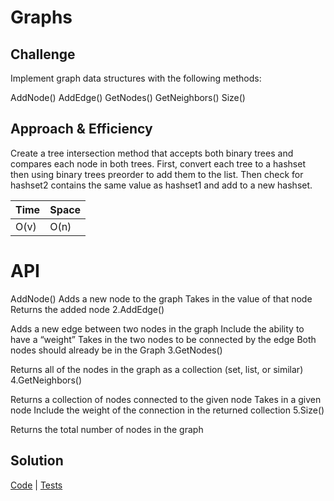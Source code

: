 # Graphs

## Challenge
Implement graph data structures with the following methods:

AddNode()
AddEdge()
GetNodes()
GetNeighbors()
Size()

## Approach & Efficiency
Create a tree intersection method that accepts both binary trees and compares each node in both trees.
First, convert each tree to a hashset then using binary trees preorder to add them to the list.
Then check for hashset2 contains the same value as hashset1 and add to a new hashset.

Time | Space
--- | ---
O(v) | O(n)

# API
AddNode()
Adds a new node to the graph
Takes in the value of that node
Returns the added node
2.AddEdge()

Adds a new edge between two nodes in the graph
Include the ability to have a “weight”
Takes in the two nodes to be connected by the edge
Both nodes should already be in the Graph
3.GetNodes()

Returns all of the nodes in the graph as a collection (set, list, or similar)
4.GetNeighbors()

Returns a collection of nodes connected to the given node
Takes in a given node
Include the weight of the connection in the returned collection
5.Size()

Returns the total number of nodes in the graph

## Solution
[Code](../src/main/java/graph/Graph.java) | [Tests](../src/test/java/graph/GraphTest.java)
